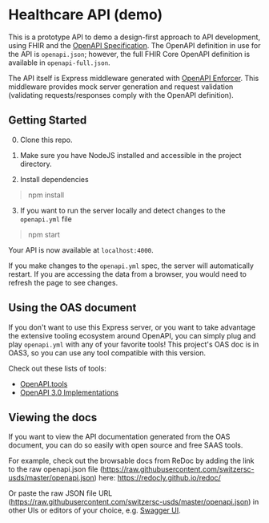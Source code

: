 # Healthcare API (demo)

This is a prototype API to demo a design-first approach to API development, using FHIR and the [OpenAPI Specification](https://www.openapis.org/). The OpenAPI definition in use for the API is `openapi.json`; however, the full FHIR Core OpenAPI definition is available in `openapi-full.json`.

The API itself is Express middleware generated with [OpenAPI Enforcer](https://github.com/byu-oit/openapi-enforcer). This middleware provides mock server generation and request validation (validating requests/responses comply with the OpenAPI definition).

## Getting Started

0. Clone this repo.

1. Make sure you have NodeJS installed and accessible in the project directory.

2. Install dependencies

> npm install

3. If you want to run the server locally and detect changes to the `openapi.yml` file

> npm start

Your API is now available at `localhost:4000`.

If you make changes to the `openapi.yml` spec, the server will automatically restart. If you are accessing the data from a browser, you would need to refresh the page to see changes.

## Using the OAS document

If you don't want to use this Express server, or you want to take advantage the extensive tooling ecosystem around OpenAPI, you can simply plug and play `openapi.yml` with any of your favorite tools! This project's OAS doc is in OAS3, so you can use any tool compatible with this version.

Check out these lists of tools:

- [OpenAPI.tools](https://openapi.tools/)
- [OpenAPI 3.0 Implementations](https://github.com/OAI/OpenAPI-Specification/blob/master/IMPLEMENTATIONS.md)

## Viewing the docs

If you want to view the API documentation generated from the OAS document, you can do so easily with open source and free SAAS tools.

For example, check out the browsable docs from ReDoc by adding the link to the raw openapi.json file (https://raw.githubusercontent.com/switzersc-usds/master/openapi.json) here: https://redocly.github.io/redoc/

Or paste the raw JSON file URL (https://raw.githubusercontent.com/switzersc-usds/master/openapi.json) in other UIs or editors of your choice, e.g. [Swagger UI](https://petstore.swagger.io/).
